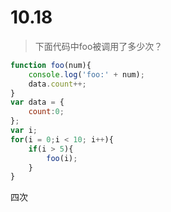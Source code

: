 # 10.18

> 下面代码中foo被调用了多少次？

```javascript
function foo(num){
    console.log('foo:' + num);
    data.count++;
}
var data = {
    count:0;
};
var i;
for(i = 0;i < 10; i++){
    if(i > 5){
        foo(i);
    }
}
```

四次